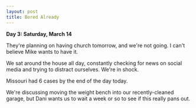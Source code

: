 ```yaml
---
layout: post
title: Bored Already
---
```

**Day 3: Saturday, March 14**

They're planning on having church tomorrow, and we're not going.  I can't believe Mike wants to have it.

We sat around the house all day, constantly checking for news on social media and trying to distract ourselves.  We're in shock.

Missouri had 6 cases by the end of the day today.

We're discussing moving the weight bench into our recently-cleaned garage, but Dani wants us to wait a week or so to see if this really pans out.
